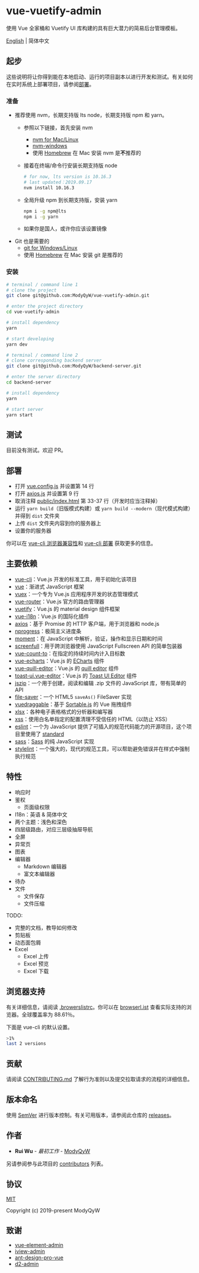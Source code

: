 # vue-vuetify-admin

使用 Vue 全家桶和 Vuetify UI 库构建的具有巨大潜力的简易后台管理模板。

[English](README.md) | 简体中文

## 起步

这些说明将让你得到能在本地启动、运行的项目副本以进行开发和测试。有关如何在实时系统上部署项目，请参阅[部署](#部署)。

### 准备

- 推荐使用 nvm，长期支持版 lts node，长期支持版 npm 和 yarn。
  - 参照以下链接，首先安装 nvm
    - [nvm for Mac/Linux](https://github.com/nvm-sh/nvm)
    - [nvm-windows](https://github.com/coreybutler/nvm-windows)
    - 使用 [Homebrew](https://brew.sh/) 在 Mac 安装 nvm 是**不**推荐的
  - 接着在终端/命令行安装长期支持版 node

    ```sh
    # for now, lts version is 10.16.3
    # last updated：2019.09.17
    nvm install 10.16.3
    ```

  - 全局升级 npm 到长期支持版，安装 yarn

    ```sh
    npm i -g npm@lts
    npm i -g yarn
    ```

  - 如果你是国人，或许你应该设置镜像
- Git 也是需要的
  - [git for Windows/Linux](https://git-scm.com/downloads)
  - 使用 [Homebrew](https://brew.sh/) 在 Mac 安装 git 是推荐的

### 安装

```sh
# terminal / command line 1
# clone the project
git clone git@github.com:ModyQyW/vue-vuetify-admin.git

# enter the project directory
cd vue-vuetify-admin

# install dependency
yarn

# start developing
yarn dev

# terminal / command line 2
# clone corresponding backend server
git clone git@github.com:ModyQyW/backend-server.git

# enter the server directory
cd backend-server

# install dependency
yarn

# start server
yarn start
```

## 测试

目前没有测试。欢迎 PR。

## 部署

- 打开 [vue.config.js](./vue.config.js) 并设置第 14 行
- 打开 [axios.js](./src/plugins/axios.js) 并设置第 9 行
- 取消注释 [public/index.html](./public/index.html) 第 33-37 行（开发时应当注释掉）
- 运行 `yarn build`（旧版模式构建）或 `yarn build --modern`（现代模式构建）并得到 `dist` 文件夹
- 上传 `dist` 文件夹内容到你的服务器上
- 设置你的服务器

你可以在 [vue-cli 浏览器兼容性](https://cli.vuejs.org/zh/guide/browser-compatibility.html#browserslist)和 [vue-cli 部署](https://cli.vuejs.org/zh/guide/deployment.html) 获取更多的信息。

## 主要依赖

- [vue-cli](https://cli.vuejs.org/)：Vue.js 开发的标准工具，用于初始化该项目
- [vue](http://www.dropwizard.io/1.0.2/docs/)：渐进式 JavaScript 框架
- [vuex](https://maven.apache.org/)：一个专为 Vue.js 应用程序开发的状态管理模式
- [vue-router](https://rometools.github.io/rome/)：Vue.js 官方的路由管理器
- [vuetify](https://vuetifyjs.com/en/)：Vue.js 的 material design 组件框架
- [vue-i18n](https://kazupon.github.io/vue-i18n/)：Vue.js 的国际化插件
- [axios](https://github.com/axios/axios)：基于 Promise 的 HTTP 客户端，用于浏览器和 node.js
- [nprogress](https://github.com/rstacruz/nprogress)：极简主义进度条
- [moment](https://momentjs.com/)：在 JavaScript 中解析，验证，操作和显示日期和时间
- [screenfull](https://github.com/sindresorhus/screenfull.js)：用于跨浏览器使用 JavaScript Fullscreen API 的简单包装器
- [vue-count-to](https://github.com/PanJiaChen/vue-countTo)：在指定的持续时间内计入目标数
- [vue-echarts](https://github.com/ecomfe/vue-echarts)：Vue.js 的 [ECharts](https://echarts.apache.org/en/index.html) 组件
- [vue-quill-editor](https://github.com/surmon-china/vue-quill-editor)：Vue.js 的 [quill editor](https://github.com/quilljs/quill) 组件
- [toast-ui.vue-editor](https://github.com/nhn/toast-ui.vue-editor)：Vue.js 的 [Toast UI Editor](https://github.com/nhn/tui.editor) 组件
- [jszip](https://stuk.github.io/jszip/)：一个用于创建，阅读和编辑 .zip 文件的 JavaScript 库，带有简单的 API
- [file-saver](https://github.com/eligrey/FileSaver.js/)：一个 HTML5 `saveAs()` FileSaver 实现
- [vuedraggable](https://github.com/SortableJS/Vue.Draggable)：基于 [Sortable.js](https://github.com/SortableJS/Sortable) 的 Vue 拖拽组件
- [xlsx](https://www.npmjs.com/package/xlsx)：各种电子表格格式的分析器和编写器
- [xss](https://jsxss.com/en/index.html)：使用白名单指定的配置清理不受信任的 HTML（以防止 XSS）
- [eslint](https://eslint.org)：一个为 JavaScript 提供了可插入的规范代码能力的开源项目，这个项目里使用了 [standard](https://standardjs.com/readme-zhcn.html)
- [sass](https://github.com/sass/dart-sass)：[Sass](https://sass-lang.com/) 的纯 JavaScript 实现
- [stylelint](https://stylelint.io/)：一个强大的，现代的规范工具，可以帮助避免错误并在样式中强制执行规范

## 特性

- 响应时
- 鉴权
  - 页面级权限
- I18n：英语 & 简体中文
- 两个主题：浅色和深色
- 四层级路由，对应三层级抽屉导航
- 全屏
- 异常页
- 图表
- 编辑器
  - Markdown 编辑器
  - 富文本编辑器
- 待办
- 文件
  - 文件保存
  - 文件压缩

TODO:

- 完整的文档，教导如何修改
- 剪贴板
- 动态面包屑
- Excel
  - Excel 上传
  - Excel 预览
  - Excel 下载

## 浏览器支持

有关详细信息，请阅读 [.browerslistrc](./.browsersseslistrc)。你可以在 [browserl.ist](https://browserl.ist/?q=%3E0.25%25+and+last+2+versions+and+not+dead) 查看实际支持的浏览器。全球覆盖率为 88.61％。

下面是 vue-cli 的默认设置。

```sh
>1%
last 2 versions
```

## 贡献

请阅读 [CONTRIBUTING.md](./CONTRIBUTING.md) 了解行为准则以及提交拉取请求的流程的详细信息。

## 版本命名

使用 [SemVer](http://semver.org/) 进行版本控制。有关可用版本，请参阅此仓库的 [releases](https://github.com/ModyQyW/vue-vuetify-admin/releases)。

## 作者

- **Rui Wu** - *最初工作* - [ModyQyW](https://github.com/ModyQyW)

另请参阅参与此项目的 [contributors](https://github.com/ModyQyW/vue-vuetify-admin/contributors) 列表。

## 协议

[MIT](./LICENSE)

Copyright (c) 2019-present ModyQyW

## 致谢

- [vue-element-admin](https://github.com/PanJiaChen/vue-element-admin)
- [iview-admin](https://github.com/iview/iview-admin)
- [ant-design-pro-vue](https://github.com/sendya/ant-design-pro-vue)
- [d2-admin](https://github.com/d2-projects/d2-admin)
